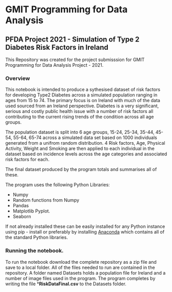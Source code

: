 # GMIT Programming for Data Analysis
## PFDA Project 2021 - Simulation of Type 2 Diabetes Risk Factors in Ireland

This Repository was created for the project submisssion for GMIT Programming for Data Analysis Project - 2021.

### Overview
This notebook is intended to produce a sythesised dataset of risk factors for developing Type2 Diabetes across a simulated population ranging in ages from 15 to 74. The primary focus is on Ireland with much of the data used sourced from an Ireland perspective. Diabetes is a very significant, serious and costly public health issue with a number of risk factors all contributing to the current rising trends of the condition across all age groups. 

The population dataset is split into 6 age groups, 15-24, 25-34, 35-44, 45-54, 55-64, 65-74 across a simulated data set based on 1000 individuals generated from a unifrom random distribution. 4 Risk factors, Age, Physical Activity, Weight and Smoking are then applied to each individual in the dataset based on incidence levels across the age categories and associated risk factors for each. 

The final dataset produced by the program totals and summarises all of these. 

The program uses the following Python Libraries:

- Numpy
- Random functions from Numpy
- Pandas
- Matplotlib Pyplot. 
- Seaborn

If not already installed these can be easily installed for any Python instance using pip - install or preferably by installing [Anaconda](https://www.anaconda.com/products/individual) which contains all of the standard Python libraries. 

### Running the notebook. 
To run the notebook download the complete repository as a zip file and save to a local folder. All of the files needed to run are contained in the repository. A folder named Datasets holds a population file for Ireland and a number of image files used in the program. The program completes by writing the file ***RiskDataFinal.csv** to the Datasets folder. 